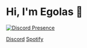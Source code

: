 <h1>Hi, I'm Egolas 👋</h1>
<div>
  
[![Discord Presence](https://lanyard-profile-readme.vercel.app/api/705355571209175071)](https://discord.com/users/705355571209175071)
  
</div>

<div class="buttons">
<a type="button" class="btn btn-dark" href="https://discord.com/users/705355571209175071" target="_blank"><i class="fab fa-discord"></i>  Discord</a>
<a type="button" class="btn mt-2 btn-dark" href="https://open.spotify.com/user/2f21h46p16gob29xihp33molx?si=kjKGxIxHT8ehHt-20zUEFw&utm_source=copy-link&dl_branch=1" target="_blank"><i class="fab fa-spotify"></i>  Spotify</a>
  </div>
